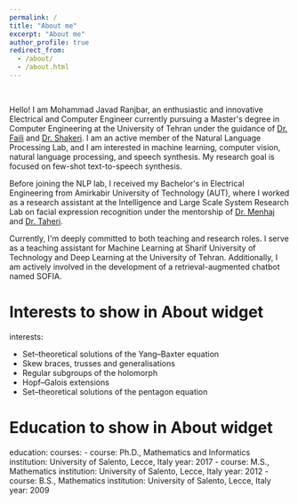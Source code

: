 ```yaml
---
permalink: /
title: "About me"
excerpt: "About me"
author_profile: true
redirect_from: 
  - /about/
  - /about.html
---
```

<br />

Hello! I am Mohammad Javad Ranjbar, an enthusiastic and innovative Electrical and Computer Engineer currently pursuing a Master's degree in Computer Engineering at the University of Tehran under the guidance of [Dr. Faili](https://scholar.google.com/citations?user=Faili's_Google_Scholar_ID) and [Dr. Shakeri](https://scholar.google.com/citations?user=Shakeri's_Google_Scholar_ID). I am an active member of the Natural Language Processing Lab, and I am interested in machine learning, computer vision, natural language processing, and speech synthesis. My research goal is focused on few-shot text-to-speech synthesis. <br />

Before joining the NLP lab, I received my Bachelor's in Electrical Engineering from Amirkabir University of Technology (AUT), where I worked as a research assistant at the Intelligence and Large Scale System Research Lab on facial expression recognition under the mentorship of [Dr. Menhaj](https://scholar.google.com/citations?user=Menhaj's_Google_Scholar_ID) and [Dr. Taheri](https://scholar.google.com/citations?user=Taheri's_Google_Scholar_ID). <br />

Currently, I'm deeply committed to both teaching and research roles. I serve as a teaching assistant for Machine Learning at Sharif University of Technology and Deep Learning at the University of Tehran. Additionally, I am actively involved in the development of a retrieval-augmented chatbot named SOFIA.


# Interests to show in About widget
interests:
  - Set–theoretical solutions of the Yang–Baxter equation
  - Skew braces, trusses and generalisations
  - Regular subgroups of the holomorph
  - Hopf–Galois extensions
  - Set–theoretical solutions of the pentagon equation

# Education to show in About widget
education:
  courses:
    - course:  Ph.D., Mathematics and Informatics
      institution: University of Salento, Lecce, Italy
      year: 2017
    - course: M.S., Mathematics
      institution: University of Salento, Lecce, Italy
      year: 2012
    - course: B.S., Mathematics
      institution: University of Salento, Lecce, Italy
      year: 2009
